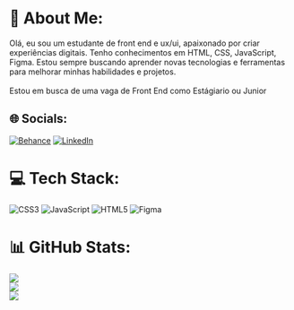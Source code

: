 # 💫 About Me:
Olá, eu sou um estudante de front end e ux/ui, apaixonado por criar experiências digitais. Tenho conhecimentos em HTML, CSS, JavaScript, Figma. Estou sempre buscando aprender novas tecnologias e ferramentas para melhorar minhas habilidades e projetos.<br><br>Estou em busca de uma vaga de Front End como Estágiario ou Junior 


## 🌐 Socials:
[![Behance](https://img.shields.io/badge/Behance-1769ff?logo=behance&logoColor=white)](https://behance.net/jeancorreia) [![LinkedIn](https://img.shields.io/badge/LinkedIn-%230077B5.svg?logo=linkedin&logoColor=white)](https://linkedin.com/in/jean-correia-macedo-a7205115a) 

# 💻 Tech Stack:
![CSS3](https://img.shields.io/badge/css3-%231572B6.svg?style=flat-square&logo=css3&logoColor=white) ![JavaScript](https://img.shields.io/badge/javascript-%23323330.svg?style=flat-square&logo=javascript&logoColor=%23F7DF1E) ![HTML5](https://img.shields.io/badge/html5-%23E34F26.svg?style=flat-square&logo=html5&logoColor=white) ![Figma](https://img.shields.io/badge/figma-%23F24E1E.svg?style=flat-square&logo=figma&logoColor=white)
# 📊 GitHub Stats:
![](https://github-readme-stats.vercel.app/api?username=jeancorreia244&theme=gruvbox&hide_border=true&include_all_commits=true&count_private=true)<br/>
![](https://github-readme-streak-stats.herokuapp.com/?user=jeancorreia244&theme=gruvbox&hide_border=true)<br/>
![](https://github-readme-stats.vercel.app/api/top-langs/?username=jeancorreia244&theme=gruvbox&hide_border=true&include_all_commits=true&count_private=true&layout=compact)

<!-- Proudly created with GPRM ( https://gprm.itsvg.in ) -->
